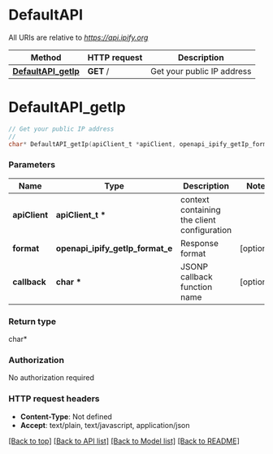# DefaultAPI

All URIs are relative to *https://api.ipify.org*

Method | HTTP request | Description
------------- | ------------- | -------------
[**DefaultAPI_getIp**](DefaultAPI.md#DefaultAPI_getIp) | **GET** / | Get your public IP address


# **DefaultAPI_getIp**
```c
// Get your public IP address
//
char* DefaultAPI_getIp(apiClient_t *apiClient, openapi_ipify_getIp_format_e format, char *callback);
```

### Parameters
Name | Type | Description  | Notes
------------- | ------------- | ------------- | -------------
**apiClient** | **apiClient_t \*** | context containing the client configuration |
**format** | **openapi_ipify_getIp_format_e** | Response format | [optional] 
**callback** | **char \*** | JSONP callback function name | [optional] 

### Return type

char*



### Authorization

No authorization required

### HTTP request headers

 - **Content-Type**: Not defined
 - **Accept**: text/plain, text/javascript, application/json

[[Back to top]](#) [[Back to API list]](../README.md#documentation-for-api-endpoints) [[Back to Model list]](../README.md#documentation-for-models) [[Back to README]](../README.md)

